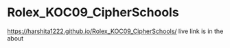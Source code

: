 # Rolex_KOC09_CipherSchools
https://harshita1222.github.io/Rolex_KOC09_CipherSchools/
live link is in the about

